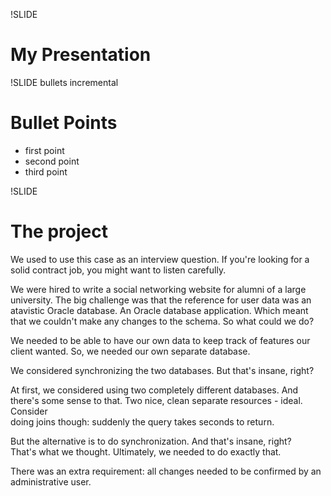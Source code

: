 <!-- vim: ft=markdown:fo=:lbr 
Consider :so showoff.vim 
--> 
!SLIDE 
# My Presentation #

!SLIDE bullets incremental
# Bullet Points #

* first point
* second point
* third point

!SLIDE 
# The project #
We used to use this case as an interview question.  If you're looking for a 
solid contract job, you might want to listen carefully.

We were hired to write a social networking website for alumni of a large 
university.  The big challenge was that the reference for user data was an 
atavistic Oracle database.  An Oracle database application.  Which meant that 
we couldn't make any changes to the schema.  So what could we do?  

We needed to be able to have our own data to keep track of features our client 
wanted.  So, we needed our own separate database.

We considered synchronizing the two databases.  But that's insane, right?

At first, we considered using two completely different databases.  And there's 
some sense to that.  Two nice, clean separate resources - ideal.  Consider  
doing joins though: suddenly the query takes seconds to return.

But the alternative is to do synchronization.  And that's insane, right?  
That's what we thought.  Ultimately, we needed to do exactly that.

There was an extra requirement: all changes needed to be confirmed by an 
administrative user.
